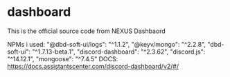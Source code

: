# dashboard
This is the official source code from NEXUS Dashbaord

NPMs i used:
    "@dbd-soft-ui/logs": "^1.1.2",
    "@keyv/mongo": "^2.2.8",
    "dbd-soft-ui": "^1.7.13-beta.1",
    "discord-dashboard": "^2.3.62",
    "discord.js": "^14.12.1",
    "mongoose": "^7.4.5"
DOCS: https://docs.assistantscenter.com/discord-dashboard/v2/#/
